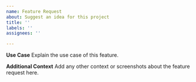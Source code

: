 ```yaml
---
name: Feature Request
about: Suggest an idea for this project
title: ''
labels: ''
assignees: ''

---
```


**Use Case**
Explain the use case of this feature.

**Additional Context**
Add any other context or screenshots about the feature request here.
